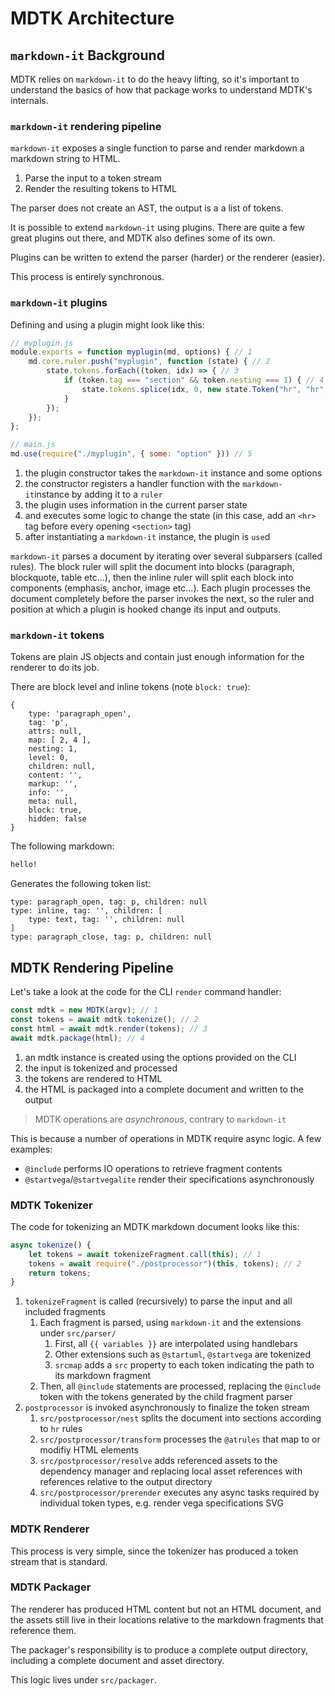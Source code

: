 # MDTK Architecture

## `markdown-it` Background

MDTK relies on `markdown-it` to do the heavy lifting, so it's important to understand
the basics of how that package works to understand MDTK's internals.

### `markdown-it` rendering pipeline

`markdown-it` exposes a single function to parse and render markdown a markdown string to
HTML.

1. Parse the input to a token stream
2. Render the resulting tokens to HTML

The parser does not create an AST, the output is a a list of tokens.

It is possible to extend `markdown-it` using plugins. There are quite a few great plugins
out there, and MDTK also defines some of its own.

Plugins can be written to extend the parser (harder) or the renderer (easier).

This process is entirely synchronous.

### `markdown-it` plugins

Defining and using a plugin might look like this:

```javascript
// myplugin.js
module.exports = function myplugin(md, options) { // 1
    md.core.ruler.push("myplugin", function (state) { // 2
        state.tokens.forEach((token, idx) => { // 3
            if (token.tag === "section" && token.nesting === 1) { // 4
                state.tokens.splice(idx, 0, new state.Token("hr", "hr", 0));
            }
        });
    });
};

// main.js
md.use(require("./myplugin", { some: "option" })) // 5
```

1. the plugin constructor takes the `markdown-it` instance and some options
2. the constructor registers a handler function with the `markdown-it`instance by adding it to a `ruler`
3. the plugin uses information in the current parser state
4. and executes some logic to change the state (in this case, add an `<hr>` tag before every opening
    `<section>` tag)
5. after instantiating a `markdown-it` instance, the plugin is `use`d

`markdown-it` parses a document by iterating over several subparsers (called rules). The block ruler will split the document into blocks (paragraph, blockquote, table etc...), then the inline ruler will split each block into components (emphasis, anchor, image etc...). Each plugin processes the document completely before the parser invokes the next, so the ruler and position at which a plugin is hooked change its input and outputs.

### `markdown-it` tokens

Tokens are plain JS objects and contain just enough information for the renderer to do its job.

There are block level and inline tokens (note `block: true`):

```
{
    type: 'paragraph_open',
    tag: 'p',
    attrs: null,
    map: [ 2, 4 ],
    nesting: 1,
    level: 0,
    children: null,
    content: '',
    markup: '',
    info: '',
    meta: null,
    block: true,
    hidden: false
}
```

The following markdown:

```markdown
hello!
```

Generates the following token list:

```
type: paragraph_open, tag: p, children: null
type: inline, tag: '', children: [
    type: text, tag: '', children: null
]
type: paragraph_close, tag: p, children: null
```

## MDTK Rendering Pipeline

Let's take a look at the code for the CLI `render` command handler:

```javascript
const mdtk = new MDTK(argv); // 1
const tokens = await mdtk.tokenize(); // 2
const html = await mdtk.render(tokens); // 3
await mdtk.package(html); // 4
```

1. an mdtk instance is created using the options provided on the CLI
2. the input is tokenized and processed
3. the tokens are rendered to HTML
4. the HTML is packaged into a complete document and written to the output

> MDTK operations are _asynchronous_, contrary to `markdown-it`

This is because a number of operations in MDTK require async logic. A few examples:

* `@include` performs IO operations to retrieve fragment contents
* `@startvega`/`@startvegalite` render their specifications asynchronously

### MDTK Tokenizer

The code for tokenizing an MDTK markdown document looks like this:

```javascript
async tokenize() {
    let tokens = await tokenizeFragment.call(this); // 1
    tokens = await require("./postprocessor")(this, tokens); // 2
    return tokens;
}
```

1. `tokenizeFragment` is called (recursively) to parse the input and all included fragments
    1. Each fragment is parsed, using `markdown-it` and the extensions under `src/parser/`
        1. First, all `{{ variables }}` are interpolated using handlebars
        2. Other extensions such as `@startuml`, `@startvega` are tokenized
        3. `srcmap` adds a `src` property to each token indicating the path to its markdown fragment
    2. Then, all `@include` statements are processed, replacing the `@include` token with the tokens generated by the child fragment parser
2. `postprocessor` is invoked asynchronously to finalize the token stream
    1. `src/postprocessor/nest` splits the document into sections according to `hr` rules
    2. `src/postprocessor/transform` processes the `@atrules` that map to or modifiy HTML elements
    3. `src/postprocessor/resolve` adds referenced assets to the dependency manager and replacing local asset references with references relative to the output directory
    4. `src/postprocessor/prerender` executes any async tasks required by individual token types, e.g. render vega specifications SVG

### MDTK Renderer

This process is very simple, since the tokenizer has produced a token stream that is standard.

### MDTK Packager

The renderer has produced HTML content but not an HTML document, and the assets still live in their locations relative to the markdown fragments that reference them.

The packager's responsibility is to produce a complete output directory, including a complete document and asset directory.

This logic lives under `src/packager`.